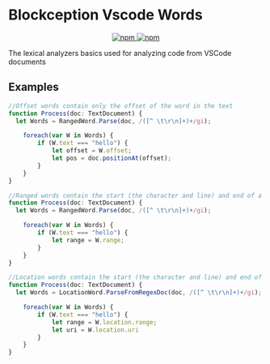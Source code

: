 # Blockception Vscode Words

<p align="center">
  <a href="https://www.npmjs.com/package/bc-vscode-words">
  	<img alt="npm" src="https://img.shields.io/npm/v/bc-vscode-words">
		<img alt="npm" src="https://img.shields.io/npm/dt/bc-vscode-words">
  </a>
</p>

The lexical analyzers basics used for analyzing code from VSCode documents

## Examples

```ts
//Offset words contain only the offset of the word in the text
function Process(doc: TextDocument) {
  let Words = RangedWord.Parse(doc, /([^ \t\r\n]+)+/gi);

	foreach(var W in Words) {
		if (W.text === "hello") {
			let offset = W.offset;
			let pos = doc.positionAt(offset);
		}
	}
}
```

```ts
//Ranged words contain the start (the character and line) and end of a word
function Process(doc: TextDocument) {
  let Words = RangedWord.Parse(doc, /([^ \t\r\n]+)+/gi);

	foreach(var W in Words) {
		if (W.text === "hello") {
			let range = W.range;
		}
	}
}
```

```ts
//Location words contain the start (the character and line) and end of a word and the uri
function Process(doc: TextDocument) {
  let Words = LocationWord.ParseFromRegexDoc(doc, /([^ \t\r\n]+)+/gi);

	foreach(var W in Words) {
		if (W.text === "hello") {
			let range = W.location.range;
			let uri = W.location.uri
		}
	}
}
```
